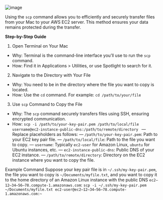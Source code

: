 ![image](https://github.com/user-attachments/assets/400988d0-a43a-48ed-8d9d-d463f4299718)

Using the `scp` command allows you to efficiently and securely transfer files from your Mac to your AWS EC2 server. This method ensures your data remains protected during the transfer.

**Step-by-Step Guide**

1. Open Terminal on Your Mac
- Why: Terminal is the command-line interface you’ll use to run the `scp` command.
- How: Find it in Applications > Utilities, or use Spotlight to search for it.

2. Navigate to the Directory with Your File
- Why: You need to be in the directory where the file you want to copy is located.
- How: Use the `cd` command. For example:
```cd /path/to/your/file```

3. Use `scp` Command to Copy the File
- Why: The `scp` command securely transfers files using SSH, ensuring encrypted communication.
- How:
```scp -i /path/to/your-key-pair.pem /path/to/local/file username@ec2-instance-public-dns:/path/to/remote/directory ```
— Replace placeholders as follows:
— `/path/to/your-key-pair.pem`: Path to your EC2 key pair file.
— `/path/to/local/file`: Path to the file you want to copy.
— `username`: Typically `ec2-user` for Amazon Linux, `ubuntu` for Ubuntu instances, etc.
— `ec2-instance-public-dns`: Public DNS of your EC2 instance.
— `/path/to/remote/directory`: Directory on the EC2 instance where you want to copy the file.

Example Command
Suppose your key pair file is in `~/.ssh/my-key-pair.pem`, the file you want to copy is `~/Documents/myfile.txt`, and you want to copy it to the home directory of an Amazon Linux instance with the public DNS `ec2–12–34–56–78.compute-1.amazonaws.com`:
```scp -i ~/.ssh/my-key-pair.pem ~/Documents/myfile.txt ec2-user@ec2–12–34–56–78.compute-1.amazonaws.com:~```
